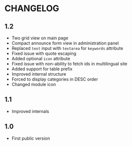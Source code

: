 CHANGELOG
=========

1.2
---

 * Two grid view on main page
 * Compact announce form view in administration panel
 * Replaced `text` input with `textarea` for `keywords` attribute
 * Fixed issue with quote escaping
 * Added optional `icon` attribute
 * Fixed issue with non-ability to fetch ids in multilingual site
 * Added support for table prefix
 * Improved internal structure
 * Forced to display categories in DESC order
 * Changed module icon

1.1
---

 * Improved internals

1.0
---

 * First public version